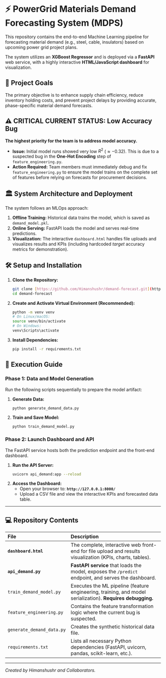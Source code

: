 # ⚡️ PowerGrid Materials Demand Forecasting System (MDPS)

This repository contains the end-to-end Machine Learning pipeline for forecasting material demand (e.g., steel, cable, insulators) based on upcoming power grid project plans.

The system utilizes an **XGBoost Regressor** and is deployed via a **FastAPI** web service, with a highly interactive **HTML/JavaScript dashboard** for visualization.

## 🎯 Project Goals

The primary objective is to enhance supply chain efficiency, reduce inventory holding costs, and prevent project delays by providing accurate, phase-specific material demand forecasts.

## ⚠️ CRITICAL CURRENT STATUS: Low Accuracy Bug

**The highest priority for the team is to address model accuracy.**

* **Issue:** Initial model runs showed very low $R^2$ ($\approx -0.32$). This is due to a suspected bug in the **One-Hot Encoding** step of `feature_engineering.py`.
* **Action Required:** Team members must immediately debug and fix `feature_engineering.py` to ensure the model trains on the complete set of features before relying on forecasts for procurement decisions.

## 🏛️ System Architecture and Deployment

The system follows an MLOps approach:

1.  **Offline Training:** Historical data trains the model, which is saved as `demand_model.pkl`.
2.  **Online Serving:** FastAPI loads the model and serves real-time predictions.
3.  **Visualization:** The interactive `dashboard.html` handles file uploads and visualizes results and KPIs (including hardcoded *target* accuracy metrics for demonstration).

## 🛠️ Setup and Installation

1.  **Clone the Repository:**
    ```bash
    git clone [https://github.com/Himanshushr/demand-forecast.git](https://github.com/Himanshushr/demand-forecast.git)
    cd demand-forecast
    ```

2.  **Create and Activate Virtual Environment (Recommended):**
    ```bash
    python -m venv venv
    # On Linux/macOS:
    source venv/bin/activate
    # On Windows:
    venv\Scripts\activate
    ```

3.  **Install Dependencies:**
    ```bash
    pip install -r requirements.txt
    ```

## 🚀 Execution Guide

### Phase 1: Data and Model Generation

Run the following scripts sequentially to prepare the model artifact:

1.  **Generate Data:**
    ```bash
    python generate_demand_data.py
    ```
2.  **Train and Save Model:**
    ```bash
    python train_demand_model.py
    ```

### Phase 2: Launch Dashboard and API

The FastAPI service hosts both the prediction endpoint and the front-end dashboard.

1.  **Run the API Server:**
    ```bash
    uvicorn api_demand:app --reload
    ```
2.  **Access the Dashboard:**
    * Open your browser to: **`http://127.0.0.1:8000/`**
    * Upload a CSV file and view the interactive KPIs and forecasted data table.

---

## 💻 Repository Contents

| File | Description |
| :--- | :--- |
| **`dashboard.html`** | The complete, interactive web front-end for file upload and results visualization (KPIs, charts, tables). |
| **`api_demand.py`** | **FastAPI service** that loads the model, exposes the `/predict` endpoint, and serves the dashboard. |
| `train_demand_model.py` | Executes the ML pipeline (feature engineering, training, and model serialization). **Requires debugging.** |
| `feature_engineering.py` | Contains the feature transformation logic where the current bug is suspected. |
| `generate_demand_data.py` | Creates the synthetic historical data file. |
| `requirements.txt` | Lists all necessary Python dependencies (FastAPI, uvicorn, pandas, scikit-learn, etc.). |

---
*Created by Himanshushr and Collaborators.*
